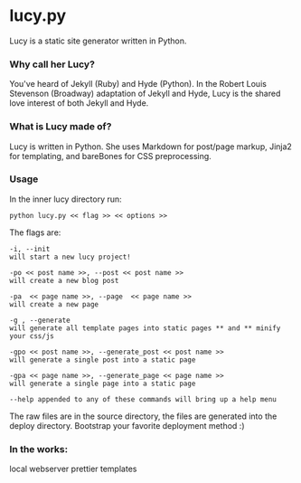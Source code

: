 lucy.py
============

Lucy is a static site generator written in Python.

### Why call her Lucy?
You've heard of Jekyll (Ruby) and Hyde (Python). In the Robert Louis Stevenson (Broadway) adaptation of Jekyll and Hyde, Lucy is the shared love interest of both Jekyll and Hyde.

### What is Lucy made of?
Lucy is written in Python. She uses Markdown for post/page markup, Jinja2 for templating, and bareBones for CSS preprocessing. 

### Usage

In the inner lucy directory run:

    python lucy.py << flag >> << options >>
    
The flags are:

    -i, --init
    will start a new lucy project!
    
    -po << post name >>, --post << post name >> 
    will create a new blog post
    
    -pa  << page name >>, --page  << page name >>
    will create a new page
    
    -g , --generate
    will generate all template pages into static pages ** and ** minify your css/js
    
    -gpo << post name >>, --generate_post << post name >>
    will generate a single post into a static page
    
    -gpa << page name >>, --generate_page << page name >>
    will generate a single page into a static page

    --help appended to any of these commands will bring up a help menu
    
The raw files are in the source directory, the files are generated into the deploy directory. Bootstrap your favorite deployment method :)

### In the works:
local webserver
prettier templates